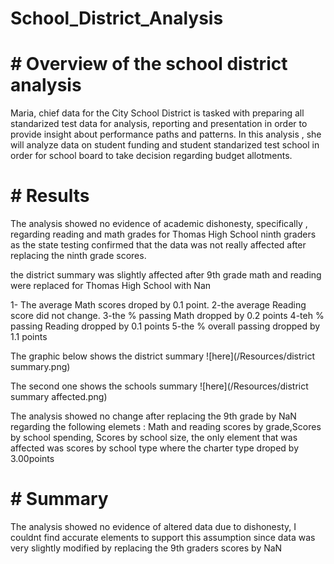 # School_District_Analysis


  # #  Overview of the school district analysis
 
 Maria, chief data for the City School District is tasked with preparing all standarized test data for analysis, reporting and  presentation in order to provide insight about performance paths and patterns. In this analysis , she will analyze data on student funding and student standarized test school in order for school board to take decision regarding budget allotments.
 
 
  # # Results
 
 The analysis showed no evidence of academic dishonesty, specifically , regarding reading and math grades for Thomas High School ninth graders as the state testing confirmed that the data was not really affected after replacing the ninth grade scores. 
 
 the district summary was  slightly affected after 9th grade math and reading were replaced for Thomas High School with Nan
 
   1- The average Math scores droped by 0.1 point.
   2-the average Reading score did not change.
   3-the % passing Math dropped by 0.2 points
   4-teh % passing Reading dropped by 0.1 points
   5-the % overall passing dropped by 1.1 points
 
 The graphic below shows the district summary
 ![here](/Resources/district summary.png)
 
 The second one shows the schools summary
 ![here](/Resources/district summary affected.png)
 
 
 The analysis showed no change after replacing the 9th grade by NaN regarding the following elemets : Math and reading scores by grade,Scores by school spending, Scores by  school size, the only element that was affected was scores by school type where the charter type droped  by 3.00points
 
   # # Summary
   
  
  The analysis showed no evidence of altered data due to dishonesty, I couldnt find accurate elements to support this assumption since data was very slightly modified by   replacing the 9th graders scores by NaN
 
